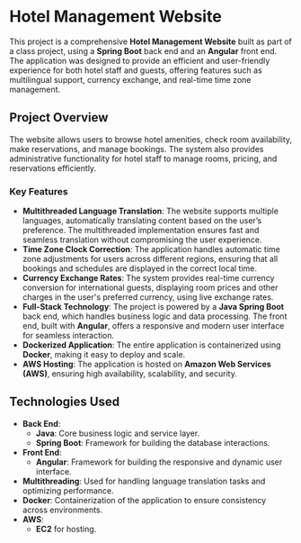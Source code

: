 Hotel Management Website
========================

This project is a comprehensive **Hotel Management Website** built as part of a class project, using a **Spring Boot** back end and an **Angular** front end. The application was designed to provide an efficient and user-friendly experience for both hotel staff and guests, offering features such as multilingual support, currency exchange, and real-time time zone management.

Project Overview
----------------

The website allows users to browse hotel amenities, check room availability, make reservations, and manage bookings. The system also provides administrative functionality for hotel staff to manage rooms, pricing, and reservations efficiently.

### Key Features

*   **Multithreaded Language Translation**: The website supports multiple languages, automatically translating content based on the user’s preference. The multithreaded implementation ensures fast and seamless translation without compromising the user experience.
*   **Time Zone Clock Correction**: The application handles automatic time zone adjustments for users across different regions, ensuring that all bookings and schedules are displayed in the correct local time.
*   **Currency Exchange Rates**: The system provides real-time currency conversion for international guests, displaying room prices and other charges in the user's preferred currency, using live exchange rates.
*   **Full-Stack Technology**: The project is powered by a **Java Spring Boot** back end, which handles business logic and data processing. The front end, built with **Angular**, offers a responsive and modern user interface for seamless interaction.
*   **Dockerized Application**: The entire application is containerized using **Docker**, making it easy to deploy and scale.
*   **AWS Hosting**: The application is hosted on **Amazon Web Services (AWS)**, ensuring high availability, scalability, and security.

Technologies Used
-----------------

*   **Back End**:
    *   **Java**: Core business logic and service layer.
    *   **Spring Boot**: Framework for building the database interactions.
*   **Front End**:
    *   **Angular**: Framework for building the responsive and dynamic user interface.
*   **Multithreading**: Used for handling language translation tasks and optimizing performance.
*   **Docker**: Containerization of the application to ensure consistency across environments.
*   **AWS**:
    *   **EC2** for hosting.
